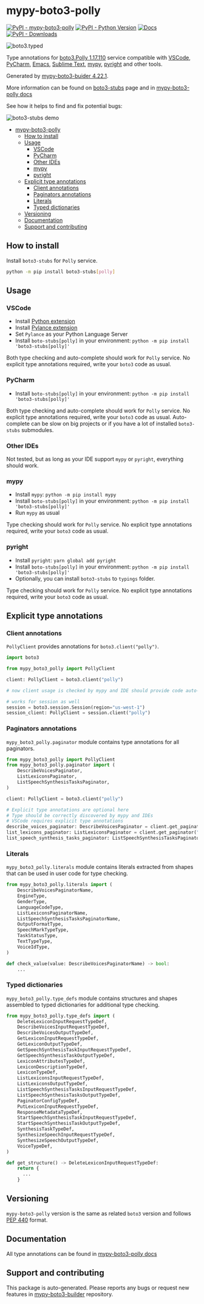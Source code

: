 <a id="mypy-boto3-polly"></a>

# mypy-boto3-polly

[![PyPI - mypy-boto3-polly](https://img.shields.io/pypi/v/mypy-boto3-polly.svg?color=blue)](https://pypi.org/project/mypy-boto3-polly)
[![PyPI - Python Version](https://img.shields.io/pypi/pyversions/mypy-boto3-polly.svg?color=blue)](https://pypi.org/project/mypy-boto3-polly)
[![Docs](https://img.shields.io/readthedocs/mypy-boto3-builder.svg?color=blue)](https://mypy-boto3-builder.readthedocs.io/)
[![PyPI - Downloads](https://img.shields.io/pypi/dw/mypy-boto3-polly?color=blue)](https://pypistats.org/packages/mypy-boto3-polly)

![boto3.typed](https://github.com/vemel/mypy_boto3_builder/raw/master/logo.png)

Type annotations for
[boto3.Polly 1.17.110](https://boto3.amazonaws.com/v1/documentation/api/1.17.110/reference/services/polly.html#Polly)
service compatible with [VSCode](https://code.visualstudio.com/),
[PyCharm](https://www.jetbrains.com/pycharm/),
[Emacs](https://www.gnu.org/software/emacs/),
[Sublime Text](https://www.sublimetext.com/),
[mypy](https://github.com/python/mypy),
[pyright](https://github.com/microsoft/pyright) and other tools.

Generated by
[mypy-boto3-buider 4.22.1](https://github.com/vemel/mypy_boto3_builder).

More information can be found on
[boto3-stubs](https://pypi.org/project/boto3-stubs/) page and in
[mypy-boto3-polly docs](https://vemel.github.io/boto3_stubs_docs/mypy_boto3_polly/)

See how it helps to find and fix potential bugs:

![boto3-stubs demo](https://github.com/vemel/mypy_boto3_builder/raw/master/demo.gif)

- [mypy-boto3-polly](#mypy-boto3-polly)
  - [How to install](#how-to-install)
  - [Usage](#usage)
    - [VSCode](#vscode)
    - [PyCharm](#pycharm)
    - [Other IDEs](#other-ides)
    - [mypy](#mypy)
    - [pyright](#pyright)
  - [Explicit type annotations](#explicit-type-annotations)
    - [Client annotations](#client-annotations)
    - [Paginators annotations](#paginators-annotations)
    - [Literals](#literals)
    - [Typed dictionaries](#typed-dictionaries)
  - [Versioning](#versioning)
  - [Documentation](#documentation)
  - [Support and contributing](#support-and-contributing)

<a id="how-to-install"></a>

## How to install

Install `boto3-stubs` for `Polly` service.

```bash
python -m pip install boto3-stubs[polly]
```

<a id="usage"></a>

## Usage

<a id="vscode"></a>

### VSCode

- Install
  [Python extension](https://marketplace.visualstudio.com/items?itemName=ms-python.python)
- Install
  [Pylance extension](https://marketplace.visualstudio.com/items?itemName=ms-python.vscode-pylance)
- Set `Pylance` as your Python Language Server
- Install `boto-stubs[polly]` in your environment:
  `python -m pip install 'boto3-stubs[polly]'`

Both type checking and auto-complete should work for `Polly` service. No
explicit type annotations required, write your `boto3` code as usual.

<a id="pycharm"></a>

### PyCharm

- Install `boto-stubs[polly]` in your environment:
  `python -m pip install 'boto3-stubs[polly]'`

Both type checking and auto-complete should work for `Polly` service. No
explicit type annotations required, write your `boto3` code as usual.
Auto-complete can be slow on big projects or if you have a lot of installed
`boto3-stubs` submodules.

<a id="other-ides"></a>

### Other IDEs

Not tested, but as long as your IDE support `mypy` or `pyright`, everything
should work.

<a id="mypy"></a>

### mypy

- Install `mypy`: `python -m pip install mypy`
- Install `boto-stubs[polly]` in your environment:
  `python -m pip install 'boto3-stubs[polly]'`
- Run `mypy` as usual

Type checking should work for `Polly` service. No explicit type annotations
required, write your `boto3` code as usual.

<a id="pyright"></a>

### pyright

- Install `pyright`: `yarn global add pyright`
- Install `boto-stubs[polly]` in your environment:
  `python -m pip install 'boto3-stubs[polly]'`
- Optionally, you can install `boto3-stubs` to `typings` folder.

Type checking should work for `Polly` service. No explicit type annotations
required, write your `boto3` code as usual.

<a id="explicit-type-annotations"></a>

## Explicit type annotations

<a id="client-annotations"></a>

### Client annotations

`PollyClient` provides annotations for `boto3.client("polly")`.

```python
import boto3

from mypy_boto3_polly import PollyClient

client: PollyClient = boto3.client("polly")

# now client usage is checked by mypy and IDE should provide code auto-complete

# works for session as well
session = boto3.session.Session(region="us-west-1")
session_client: PollyClient = session.client("polly")
```

<a id="paginators-annotations"></a>

### Paginators annotations

`mypy_boto3_polly.paginator` module contains type annotations for all
paginators.

```python
from mypy_boto3_polly import PollyClient
from mypy_boto3_polly.paginator import (
    DescribeVoicesPaginator,
    ListLexiconsPaginator,
    ListSpeechSynthesisTasksPaginator,
)

client: PollyClient = boto3.client("polly")

# Explicit type annotations are optional here
# Type should be correctly discovered by mypy and IDEs
# VSCode requires explicit type annotations
describe_voices_paginator: DescribeVoicesPaginator = client.get_paginator("describe_voices")
list_lexicons_paginator: ListLexiconsPaginator = client.get_paginator("list_lexicons")
list_speech_synthesis_tasks_paginator: ListSpeechSynthesisTasksPaginator = client.get_paginator("list_speech_synthesis_tasks")
```

<a id="literals"></a>

### Literals

`mypy_boto3_polly.literals` module contains literals extracted from shapes that
can be used in user code for type checking.

```python
from mypy_boto3_polly.literals import (
    DescribeVoicesPaginatorName,
    EngineType,
    GenderType,
    LanguageCodeType,
    ListLexiconsPaginatorName,
    ListSpeechSynthesisTasksPaginatorName,
    OutputFormatType,
    SpeechMarkTypeType,
    TaskStatusType,
    TextTypeType,
    VoiceIdType,
)

def check_value(value: DescribeVoicesPaginatorName) -> bool:
    ...
```

<a id="typed-dictionaries"></a>

### Typed dictionaries

`mypy_boto3_polly.type_defs` module contains structures and shapes assembled to
typed dictionaries for additional type checking.

```python
from mypy_boto3_polly.type_defs import (
    DeleteLexiconInputRequestTypeDef,
    DescribeVoicesInputRequestTypeDef,
    DescribeVoicesOutputTypeDef,
    GetLexiconInputRequestTypeDef,
    GetLexiconOutputTypeDef,
    GetSpeechSynthesisTaskInputRequestTypeDef,
    GetSpeechSynthesisTaskOutputTypeDef,
    LexiconAttributesTypeDef,
    LexiconDescriptionTypeDef,
    LexiconTypeDef,
    ListLexiconsInputRequestTypeDef,
    ListLexiconsOutputTypeDef,
    ListSpeechSynthesisTasksInputRequestTypeDef,
    ListSpeechSynthesisTasksOutputTypeDef,
    PaginatorConfigTypeDef,
    PutLexiconInputRequestTypeDef,
    ResponseMetadataTypeDef,
    StartSpeechSynthesisTaskInputRequestTypeDef,
    StartSpeechSynthesisTaskOutputTypeDef,
    SynthesisTaskTypeDef,
    SynthesizeSpeechInputRequestTypeDef,
    SynthesizeSpeechOutputTypeDef,
    VoiceTypeDef,
)

def get_structure() -> DeleteLexiconInputRequestTypeDef:
    return {
      ...
    }
```

<a id="versioning"></a>

## Versioning

`mypy-boto3-polly` version is the same as related `boto3` version and follows
[PEP 440](https://www.python.org/dev/peps/pep-0440/) format.

<a id="documentation"></a>

## Documentation

All type annotations can be found in
[mypy-boto3-polly docs](https://vemel.github.io/boto3_stubs_docs/mypy_boto3_polly/)

<a id="support-and-contributing"></a>

## Support and contributing

This package is auto-generated. Please reports any bugs or request new features
in [mypy-boto3-builder](https://github.com/vemel/mypy_boto3_builder/issues/)
repository.
